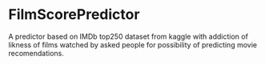 # FilmScorePredictor
A predictor based on IMDb top250 dataset from kaggle with addiction of likness of films watched by asked people for possibility of predicting movie recomendations.
